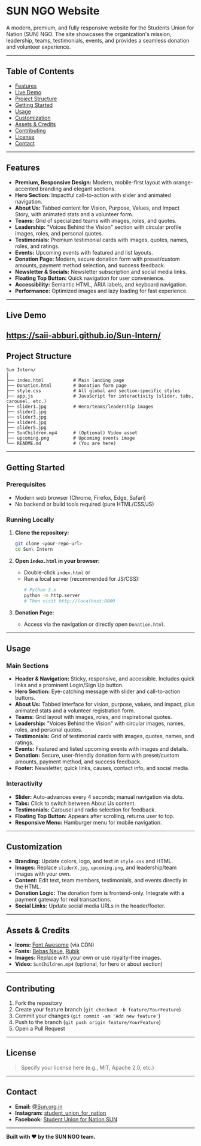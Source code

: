 # SUN NGO Website

A modern, premium, and fully responsive website for the Students Union for Nation (SUN) NGO. The site showcases the organization's mission, leadership, teams, testimonials, events, and provides a seamless donation and volunteer experience.

---

## Table of Contents

- [Features](#features)
- [Live Demo](#live-demo)
- [Project Structure](#project-structure)
- [Getting Started](#getting-started)
- [Usage](#usage)
- [Customization](#customization)
- [Assets & Credits](#assets--credits)
- [Contributing](#contributing)
- [License](#license)
- [Contact](#contact)

---

## Features

- **Premium, Responsive Design:** Modern, mobile-first layout with orange-accented branding and elegant sections.
- **Hero Section:** Impactful call-to-action with slider and animated navigation.
- **About Us:** Tabbed content for Vision, Purpose, Values, and Impact Story, with animated stats and a volunteer form.
- **Teams:** Grid of specialized teams with images, roles, and quotes.
- **Leadership:** "Voices Behind the Vision" section with circular profile images, roles, and personal quotes.
- **Testimonials:** Premium testimonial cards with images, quotes, names, roles, and ratings.
- **Events:** Upcoming events with featured and list layouts.
- **Donation Page:** Modern, secure donation form with preset/custom amounts, payment method selection, and success feedback.
- **Newsletter & Socials:** Newsletter subscription and social media links.
- **Floating Top Button:** Quick navigation for user convenience.
- **Accessibility:** Semantic HTML, ARIA labels, and keyboard navigation.
- **Performance:** Optimized images and lazy loading for fast experience.

---

## Live Demo

https://saii-abburi.github.io/Sun-Intern/
---

## Project Structure

```
Sun Intern/
│
├── index.html           # Main landing page
├── Donation.html        # Donation form page
├── style.css            # All global and section-specific styles
├── app.js               # JavaScript for interactivity (slider, tabs, carousel, etc.)
├── slider1.jpg          # Hero/teams/leadership images
├── slider2.jpg
├── slider3.jpg
├── slider4.jpg
├── slider5.jpg
├── SunChildren.mp4      # (Optional) Video asset
├── upcoming.png         # Upcoming events image
└── README.md            # (You are here)
```

---

## Getting Started

### Prerequisites

- Modern web browser (Chrome, Firefox, Edge, Safari)
- No backend or build tools required (pure HTML/CSS/JS)

### Running Locally

1. **Clone the repository:**
   ```bash
   git clone <your-repo-url>
   cd Sun\ Intern
   ```

2. **Open `index.html` in your browser:**
   - Double-click `index.html` or
   - Run a local server (recommended for JS/CSS):
     ```bash
     # Python 3.x
     python -m http.server
     # Then visit http://localhost:8000
     ```

3. **Donation Page:**
   - Access via the navigation or directly open `Donation.html`.

---

## Usage

### Main Sections

- **Header & Navigation:** Sticky, responsive, and accessible. Includes quick links and a prominent Login/Sign Up button.
- **Hero Section:** Eye-catching message with slider and call-to-action buttons.
- **About Us:** Tabbed interface for vision, purpose, values, and impact, plus animated stats and a volunteer registration form.
- **Teams:** Grid layout with images, roles, and inspirational quotes.
- **Leadership:** "Voices Behind the Vision" with circular images, names, roles, and personal quotes.
- **Testimonials:** Grid of testimonial cards with images, quotes, names, and ratings.
- **Events:** Featured and listed upcoming events with images and details.
- **Donation:** Secure, user-friendly donation form with preset/custom amounts, payment method, and success feedback.
- **Footer:** Newsletter, quick links, causes, contact info, and social media.

### Interactivity

- **Slider:** Auto-advances every 4 seconds; manual navigation via dots.
- **Tabs:** Click to switch between About Us content.
- **Testimonials:** Carousel and radio selection for feedback.
- **Floating Top Button:** Appears after scrolling, returns user to top.
- **Responsive Menu:** Hamburger menu for mobile navigation.

---

## Customization

- **Branding:** Update colors, logo, and text in `style.css` and HTML.
- **Images:** Replace `sliderX.jpg`, `upcoming.png`, and leadership/team images with your own.
- **Content:** Edit text, team members, testimonials, and events directly in the HTML.
- **Donation Logic:** The donation form is frontend-only. Integrate with a payment gateway for real transactions.
- **Social Links:** Update social media URLs in the header/footer.

---

## Assets & Credits

- **Icons:** [Font Awesome](https://fontawesome.com/) (via CDN)
- **Fonts:** [Bebas Neue](https://fonts.google.com/specimen/Bebas+Neue), [Rubik](https://fonts.google.com/specimen/Rubik)
- **Images:** Replace with your own or use royalty-free images.
- **Video:** `SunChildren.mp4` (optional, for hero or about section)

---

## Contributing

1. Fork the repository
2. Create your feature branch (`git checkout -b feature/YourFeature`)
3. Commit your changes (`git commit -am 'Add new feature'`)
4. Push to the branch (`git push origin feature/YourFeature`)
5. Open a Pull Request

---

## License

> Specify your license here (e.g., MIT, Apache 2.0, etc.)

---

## Contact

- **Email:** [@Sun.org.in](mailto:Sun.org.in)
- **Instagram:** [student_union_for_nation](https://www.instagram.com/student_union_for_nation/?hl=en)
- **Facebook:** [Student Union for Nation SUN](https://www.facebook.com/people/Student-Union-for-Nation-SUN/100067494638158/)

---

**Built with ❤️ by the SUN NGO team.** 
